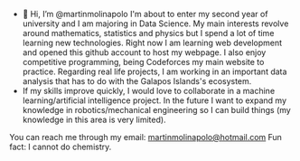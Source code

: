 - 👋 Hi, I’m @martinmolinapolo
I'm about to enter my second year of university and I am majoring in Data Science. My main interests revolve around mathematics, statistics and physics but I spend a lot of
time learning new technologies. Right now I am learning web development and opened this github account to host my webpage. I also enjoy competitive programming, being Codeforces my main website to practice.
Regarding real life projects, I am working in an important data analysis that has to do with the Galapos Islands's ecosystem.
- If my skills improve quickly, I would love to collaborate in a machine learning/artificial intelligence project. In the future I want to expand my knowledge in robotics/mechanical engineering so I can build things
(my knowledge in this area is very limited). 

You can reach me through my email: martinmolinapolo@hotmail.com
Fun fact: I cannot do chemistry.

